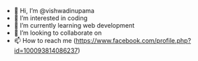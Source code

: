 - 👋 Hi, I’m @vishwadinupama
- 👀 I’m interested in coding
- 🌱 I’m currently learning web development
- 💞️ I’m looking to collaborate on 
- 📫 How to reach me (https://www.facebook.com/profile.php?id=100093814086237)

<!---
vishwadinupama/vishwadinupama is a ✨ special ✨ repository because its `README.md` (this file) appears on your GitHub profile.
You can click the Preview link to take a look at your changes.
--->
